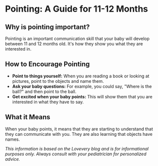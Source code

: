 # Pointing: A Guide for 11-12 Months

## Why is pointing important?

Pointing is an important communication skill that your baby will develop between 11 and 12 months old. It's how they show you what they are interested in.

## How to Encourage Pointing

*   **Point to things yourself:** When you are reading a book or looking at pictures, point to the objects and name them.
*   **Ask your baby questions:** For example, you could say, "Where is the ball?" and then point to the ball.
*   **Get excited when your baby points:** This will show them that you are interested in what they have to say.

## What it Means

When your baby points, it means that they are starting to understand that they can communicate with you. They are also learning that objects have names.

*This information is based on the Lovevery blog and is for informational purposes only. Always consult with your pediatrician for personalized advice.*
